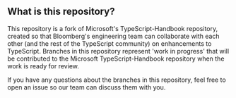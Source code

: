 ## What is this repository?

This repository is a fork of Microsoft's TypeScript-Handbook repository, created so that Bloomberg's
engineering team can collaborate with each other (and the rest of the TypeScript community)
on enhancements to TypeScript. Branches in this repository represent 'work in progress' that
will be contributed to the Microsoft TypeScript-Handbook repository when the work is ready for review.

If you have any questions about the branches in this repository, feel free to open an issue
so our team can discuss them with you.
